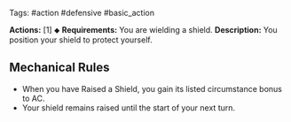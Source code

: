 Tags: #action #defensive #basic_action 

**Actions:** [1] ⬥
**Requirements:** You are wielding a shield.
**Description:** You position your shield to protect yourself.

## Mechanical Rules

- When you have Raised a Shield, you gain its listed circumstance bonus to AC.
- Your shield remains raised until the start of your next turn.